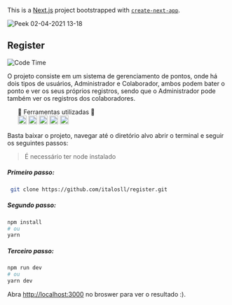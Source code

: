 This is a [Next.js](https://nextjs.org/) project bootstrapped with [`create-next-app`](https://github.com/vercel/next.js/tree/canary/packages/create-next-app).

![Peek 02-04-2021 13-18](https://user-images.githubusercontent.com/40503929/113434867-1f1a1280-93b8-11eb-8aee-35af4c86abd5.gif)

## Register

![Code Time](https://img.shields.io/endpoint?style=flat-square&url=https://codetime-api.datreks.com/badge/782?logoColor=white%26project=brainny%26recentMS=0%26showProject=true)

O projeto consiste em um sistema de gerenciamento de pontos, onde há dois tipos de usuários, Administrador e Colaborador, ambos podem bater o ponto e ver os seus próprios registros, sendo que o Administrador pode também ver os registros dos colaboradores.

<ul>
🔧 Ferramentas utilizadas 🔧 <br/>
<code><img height="20" src="https://camo.githubusercontent.com/affcb4d381c3f7305bd0598b9d426c17fdfc2bd7cd7f45352001834ab25f66bc/687474703a2f2f7265732e636c6f7564696e6172792e636f6d2f756e69636f646576656c6f7065722f696d6167652f75706c6f61642f76313532343737363736342f6e6578742d6a736c6f676f2e737667"></code>
<code><img height="20" src="https://upload.wikimedia.org/wikipedia/commons/thumb/1/17/GraphQL_Logo.svg/1200px-GraphQL_Logo.svg.png"></code>
<code><img height="20" src="https://miro.medium.com/max/816/1*mn6bOs7s6Qbao15PMNRyOA.png"></code>
<code><img height="20" src="https://miro.medium.com/max/632/1*5QD8DKhOjRe-gcYjozlLNQ.png"></code>
<code><img height="20" src="https://user-content.gitlab-static.net/607662252a6b6e1d261c01e2407d0e5e99c5840e/68747470733a2f2f636c6f75642e67697468756275736572636f6e74656e742e636f6d2f6173736574732f373632393636312f32303037333133352f34653364623263322d613532622d313165362d383565312d3636316138323132303435612e676966"></code>

</ul>
Basta baixar o projeto, navegar até o diretório alvo abrir o terminal e seguir os seguintes passos:

> É necessário ter node instalado

##### Primeiro passo:

```bash
 git clone https://github.com/italosll/register.git
```

##### Segundo passo:

```bash
npm install
# ou
yarn
```

##### Terceiro passo:

```bash
npm run dev
# ou
yarn dev
```

Abra [http://localhost:3000](http://localhost:3000) no broswer para ver o resultado :).
